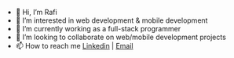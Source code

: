 - 👋 Hi, I’m Rafi
- 👀 I’m interested in web development & mobile development
- 🌱 I’m currently working as a full-stack programmer
- 💞️ I’m looking to collaborate on web/mobile development projects
- 📫 How to reach me [Linkedin](https://www.linkedin.com/in/rafimuhammad19) | [Email](mailto:rafimuhammad80@gmail.com)
